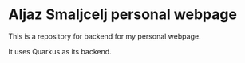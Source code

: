 # Aljaz Smaljcelj personal webpage

This is a repository for backend for my personal webpage.

It uses Quarkus as its backend.
